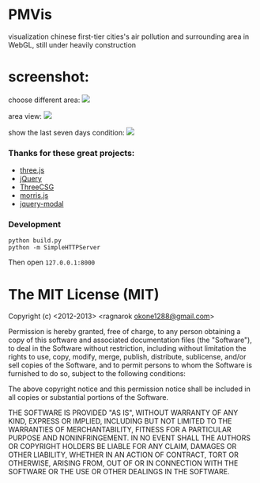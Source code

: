 PMVis
=======

visualization chinese first-tier cities's air pollution and surrounding area in WebGL, still under heavily construction

screenshot:
======

choose different area:
![][1]

area view:
![][2]

show the last seven days condition:
![][3]

### Thanks for these great projects:
* [three.js][4]
* [jQuery][5]
* [ThreeCSG][6]
* [morris.js][7]
* [jquery-modal][8]


### Development

```shell
python build.py
python -m SimpleHTTPServer
```
Then open ``127.0.0.1:8000``


# The MIT License (MIT)

Copyright (c) \<2012-2013\>  \<ragnarok okone1288@gmail.com\>

Permission is hereby granted, free of charge, to any person obtaining a copy
of this software and associated documentation files (the "Software"), to deal
in the Software without restriction, including without limitation the rights
to use, copy, modify, merge, publish, distribute, sublicense, and/or sell
copies of the Software, and to permit persons to whom the Software is
furnished to do so, subject to the following conditions:

The above copyright notice and this permission notice shall be included in
all copies or substantial portions of the Software.

THE SOFTWARE IS PROVIDED "AS IS", WITHOUT WARRANTY OF ANY KIND, EXPRESS OR
IMPLIED, INCLUDING BUT NOT LIMITED TO THE WARRANTIES OF MERCHANTABILITY,
FITNESS FOR A PARTICULAR PURPOSE AND NONINFRINGEMENT. IN NO EVENT SHALL THE
AUTHORS OR COPYRIGHT HOLDERS BE LIABLE FOR ANY CLAIM, DAMAGES OR OTHER
LIABILITY, WHETHER IN AN ACTION OF CONTRACT, TORT OR OTHERWISE, ARISING FROM,
OUT OF OR IN CONNECTION WITH THE SOFTWARE OR THE USE OR OTHER DEALINGS IN
THE SOFTWARE.


[1]: /screenshot/img1.png
[2]: /screenshot/img2.png
[3]: /screenshot/img3.png
[4]: https://github.com/mrdoob/three.js
[5]: https://jquery.org/
[6]: https://github.com/chandlerprall/ThreeCSG
[7]: https://github.com/morrisjs/morris.js
[8]: https://github.com/kylefox/jquery-modal
